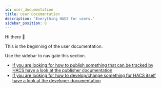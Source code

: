 ```yaml
---
id: user_documentation
title: User Documentation
description: 'Everything HACS for users.'
sidebar_position: 0
---
```


Hi there :wave:

This is the beginning of the user documentation.

Use the sidebar to navigate this section.

- [If you are looking for how to publish something that can be tracked by HACS have a look at the publisher documentation](/docs/publisher)
- [If you are looking for how to develop/change something for HACS itself have a look at the developer documentation](/docs/developer)
